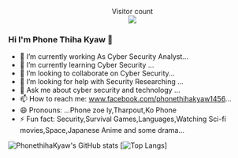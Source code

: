 
<p align="center"> 
  Visitor count<br>
  <img src="https://profile-counter.glitch.me/thawzinmyo/count.svg" />
</p>

### Hi I'm Phone Thiha Kyaw 👋

- 🔭 I’m currently working As Cyber Security Analyst...
- 🌱 I’m currently learning Cyber Security ...
- 👯 I’m looking to collaborate on Cyber Security...
- 🤔 I’m looking for help with Security Researching ...
- 💬 Ask me about cyber security and technology ...
- 📫 How to reach me: www.facebook.com/phonethihakyaw1456...
- 😄 Pronouns: ...Phone zoe ly,Tharpout,Ko Phone
- ⚡ Fun fact: Security,Survival Games,Languages,Watching Sci-fi movies,Space,Japanese Anime and some drama...

<!--
**phonethihakyaw/phonethihakyaw** is a ✨ _special_ ✨ repository because its `README.md` (this file) appears on your GitHub profile.


-->

![PhonethihaKyaw's GitHub stats](https://github-readme-stats.vercel.app/api?username=phonethihakyaw&show_icons=true&theme=radical)
[![Top Langs](https://github-readme-stats.vercel.app/api/top-langs/?username=phonethihakyaw&layout=compact)]
